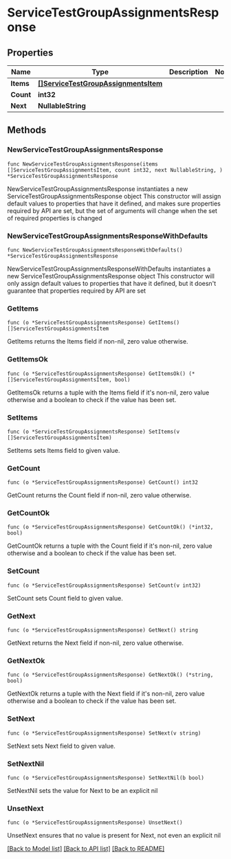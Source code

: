 # ServiceTestGroupAssignmentsResponse

## Properties

Name | Type | Description | Notes
------------ | ------------- | ------------- | -------------
**Items** | [**[]ServiceTestGroupAssignmentsItem**](ServiceTestGroupAssignmentsItem.md) |  | 
**Count** | **int32** |  | 
**Next** | **NullableString** |  | 

## Methods

### NewServiceTestGroupAssignmentsResponse

`func NewServiceTestGroupAssignmentsResponse(items []ServiceTestGroupAssignmentsItem, count int32, next NullableString, ) *ServiceTestGroupAssignmentsResponse`

NewServiceTestGroupAssignmentsResponse instantiates a new ServiceTestGroupAssignmentsResponse object
This constructor will assign default values to properties that have it defined,
and makes sure properties required by API are set, but the set of arguments
will change when the set of required properties is changed

### NewServiceTestGroupAssignmentsResponseWithDefaults

`func NewServiceTestGroupAssignmentsResponseWithDefaults() *ServiceTestGroupAssignmentsResponse`

NewServiceTestGroupAssignmentsResponseWithDefaults instantiates a new ServiceTestGroupAssignmentsResponse object
This constructor will only assign default values to properties that have it defined,
but it doesn't guarantee that properties required by API are set

### GetItems

`func (o *ServiceTestGroupAssignmentsResponse) GetItems() []ServiceTestGroupAssignmentsItem`

GetItems returns the Items field if non-nil, zero value otherwise.

### GetItemsOk

`func (o *ServiceTestGroupAssignmentsResponse) GetItemsOk() (*[]ServiceTestGroupAssignmentsItem, bool)`

GetItemsOk returns a tuple with the Items field if it's non-nil, zero value otherwise
and a boolean to check if the value has been set.

### SetItems

`func (o *ServiceTestGroupAssignmentsResponse) SetItems(v []ServiceTestGroupAssignmentsItem)`

SetItems sets Items field to given value.


### GetCount

`func (o *ServiceTestGroupAssignmentsResponse) GetCount() int32`

GetCount returns the Count field if non-nil, zero value otherwise.

### GetCountOk

`func (o *ServiceTestGroupAssignmentsResponse) GetCountOk() (*int32, bool)`

GetCountOk returns a tuple with the Count field if it's non-nil, zero value otherwise
and a boolean to check if the value has been set.

### SetCount

`func (o *ServiceTestGroupAssignmentsResponse) SetCount(v int32)`

SetCount sets Count field to given value.


### GetNext

`func (o *ServiceTestGroupAssignmentsResponse) GetNext() string`

GetNext returns the Next field if non-nil, zero value otherwise.

### GetNextOk

`func (o *ServiceTestGroupAssignmentsResponse) GetNextOk() (*string, bool)`

GetNextOk returns a tuple with the Next field if it's non-nil, zero value otherwise
and a boolean to check if the value has been set.

### SetNext

`func (o *ServiceTestGroupAssignmentsResponse) SetNext(v string)`

SetNext sets Next field to given value.


### SetNextNil

`func (o *ServiceTestGroupAssignmentsResponse) SetNextNil(b bool)`

 SetNextNil sets the value for Next to be an explicit nil

### UnsetNext
`func (o *ServiceTestGroupAssignmentsResponse) UnsetNext()`

UnsetNext ensures that no value is present for Next, not even an explicit nil

[[Back to Model list]](../README.md#documentation-for-models) [[Back to API list]](../README.md#documentation-for-api-endpoints) [[Back to README]](../README.md)


